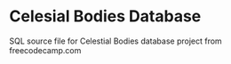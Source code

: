 # Celesial Bodies Database

SQL source file for Celestial Bodies database project from freecodecamp.com
